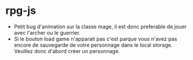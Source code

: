# rpg-js

- Petit bug d'animation sur la classe mage, il est donc preferable de jouer avec l'archer ou le guerrier.
- Si le bouton load game n'apparait pas c'est parque vous n'avez pas encore de sauvegarde de votre personnage dans le local storage. Veuillez donc d'abord créer un personnage.
